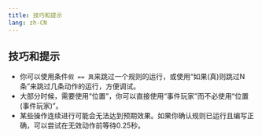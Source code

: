 ```yaml
---
title: 技巧和提示
lang: zh-CN
---
```


## 技巧和提示

* 你可以使用条件`假 == 真`来跳过一个规则的运行，或使用“如果(真)则跳过N条”来跳过几条动作的运行，方便调试。
* 大部分时候，需要使用“位置”，你可以直接使用“事件玩家”而不必使用“位置(事件玩家)”。
* 某些操作连续进行可能会无法达到预期效果。如果你确认规则已运行且编写正确，可以尝试在无效动作前等待0.25秒。
